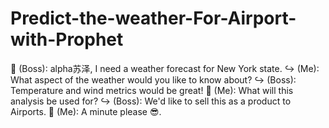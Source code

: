 # Predict-the-weather-For-Airport-with-Prophet
💬 (Boss): alpha苏泽, I need a weather forecast for New York state.     ↪️ (Me): What aspect of the weather would you like to know about?     ↪️ (Boss): Temperature and wind metrics would be great!  💬 (Me): What will this analysis be used for?     ↪️ (Boss): We'd like to sell this as a product to Airports.  💬 (Me): A minute please 😎.
